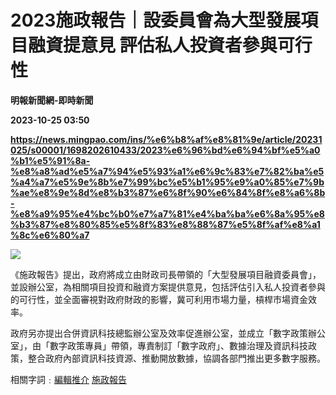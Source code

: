 # 2023施政報告｜設委員會為大型發展項目融資提意見 評估私人投資者參與可行性
**明報新聞網-即時新聞**

**2023-10-25 03:50**

**https://news.mingpao.com/ins/%e6%b8%af%e8%81%9e/article/20231025/s00001/1698202610433/2023%e6%96%bd%e6%94%bf%e5%a0%b1%e5%91%8a-%e8%a8%ad%e5%a7%94%e5%93%a1%e6%9c%83%e7%82%ba%e5%a4%a7%e5%9e%8b%e7%99%bc%e5%b1%95%e9%a0%85%e7%9b%ae%e8%9e%8d%e8%b3%87%e6%8f%90%e6%84%8f%e8%a6%8b-%e8%a9%95%e4%bc%b0%e7%a7%81%e4%ba%ba%e6%8a%95%e8%b3%87%e8%80%85%e5%8f%83%e8%88%87%e5%8f%af%e8%a1%8c%e6%80%a7**

![](https://fs.mingpao.com/ins/20231025/s00001/ef9f7b0ec983e6734240900ef0254517.jpg)

《施政報告》提出，政府將成立由財政司長帶領的「大型發展項目融資委員會」，並設辦公室，為相關項目投資和融資方案提供意見，包括評估引入私人投資者參與的可行性，並全面審視對政府財政的影響，冀可利用市場力量，槓桿市場資金效率。

政府另亦提出合併資訊科技總監辦公室及效率促進辦公室，並成立「數字政策辦公室」，由「數字政策專員」帶領，專責制訂「數字政府」、數據治理及資訊科技政策，整合政府內部資訊科技資源、推動開放數據，協調各部門推出更多數字服務。

相關字詞﹕[編輯推介](https://news.mingpao.com/ins/%e6%b8%af%e8%81%9e/article/20231025/s00001/php/search2.php?pnssection=all&inssection=all&searchtype=A&keywords=%E7%B7%A8%E8%BC%AF%E6%8E%A8%E4%BB%8B) [施政報告](https://news.mingpao.com/ins/%e6%b8%af%e8%81%9e/article/20231025/s00001/php/search2.php?pnssection=all&inssection=all&searchtype=A&keywords=%E6%96%BD%E6%94%BF%E5%A0%B1%E5%91%8A)